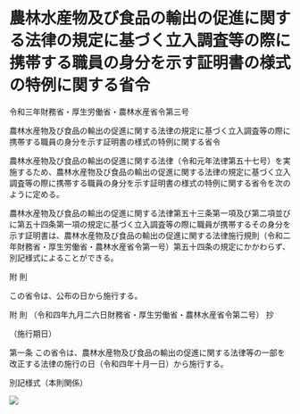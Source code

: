 # 農林水産物及び食品の輸出の促進に関する法律の規定に基づく立入調査等の際に携帯する職員の身分を示す証明書の様式の特例に関する省令

令和三年財務省・厚生労働省・農林水産省令第三号

農林水産物及び食品の輸出の促進に関する法律の規定に基づく立入調査等の際に携帯する職員の身分を示す証明書の様式の特例に関する省令

農林水産物及び食品の輸出の促進に関する法律（令和元年法律第五十七号）を実施するため、農林水産物及び食品の輸出の促進に関する法律の規定に基づく立入調査等の際に携帯する職員の身分を示す証明書の様式の特例に関する省令を次のように定める。

農林水産物及び食品の輸出の促進に関する法律第五十三条第一項及び第二項並びに第五十四条第一項の規定に基づく立入調査等の際に職員が携帯するその身分を示す証明書は、農林水産物及び食品の輸出の促進に関する法律施行規則（令和二年財務省・厚生労働省・農林水産省令第一号）第五十四条の規定にかかわらず、別記様式によることができる。

附 則

この省令は、公布の日から施行する。

附 則 （令和四年九月二六日財務省・厚生労働省・農林水産省令第二号） 抄

（施行期日）

第一条 この省令は、農林水産物及び食品の輸出の促進に関する法律等の一部を改正する法律の施行の日（令和四年十月一日）から施行する。

別記様式（本則関係）

![](/./pict/2JH00000215719.jpg)
